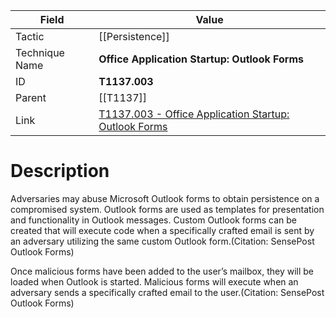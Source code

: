 
|Field|Value|
|---|---|
|Tactic|[[Persistence]]|
|Technique Name|**Office Application Startup: Outlook Forms**|
|ID|**T1137.003**|
|Parent|[[T1137]]|
|Link|[T1137.003 - Office Application Startup: Outlook Forms](https://attack.mitre.org/techniques/T1137/003)|

# Description

Adversaries may abuse Microsoft Outlook forms to obtain persistence on a compromised system. Outlook forms are used as templates for presentation and functionality in Outlook messages. Custom Outlook forms can be created that will execute code when a specifically crafted email is sent by an adversary utilizing the same custom Outlook form.(Citation: SensePost Outlook Forms)

Once malicious forms have been added to the user’s mailbox, they will be loaded when Outlook is started. Malicious forms will execute when an adversary sends a specifically crafted email to the user.(Citation: SensePost Outlook Forms)
